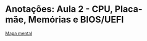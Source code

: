 # Anotações: Aula 2 - CPU, Placa-mãe, Memórias e BIOS/UEFI

[Mapa mental](https://coggle.it/diagram/X7WZX25Y5vHflwUO/t/mapa-mental-hardware-do-computador)
